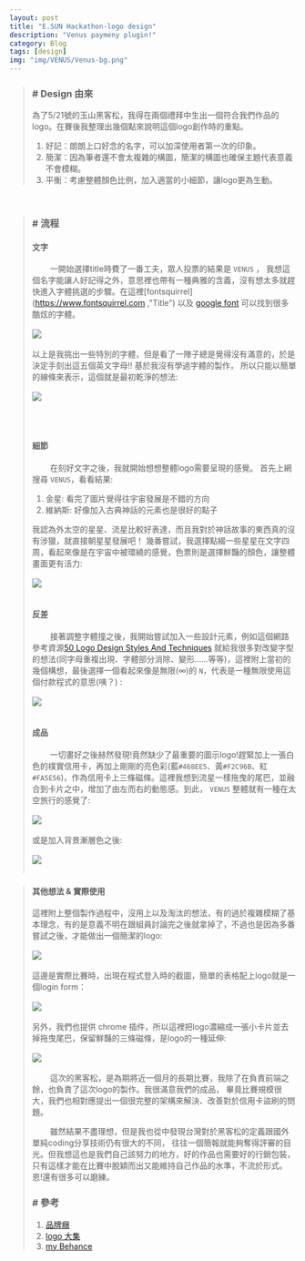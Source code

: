```yaml
---
layout: post
title: "E.SUN Hackathon-logo design"
description: "Venus paymeny plugin!"
category: Blog
tags: [design]
img: "img/VENUS/Venus-bg.png"
---
```

>### # Design 由來
> 為了5/21號的玉山黑客松，我得在兩個禮拜中生出一個符合我們作品的logo。在賽後我整理出幾個點來說明這個logo創作時的重點。
>
> 1. 好記：朗朗上口好念的名字，可以加深使用者第一次的印象。
> 2. 簡潔：因為筆者還不會太複雜的構圖，簡潔的構圖也確保主題代表意義不會模糊。
> 3. 平衡：考慮整體顏色比例，加入適當的小細節，讓logo更為生動。
>

<br>

>### # 流程
>
> #### 文字
>  &nbsp;&nbsp;&nbsp;&nbsp;&nbsp;&nbsp;&nbsp;&nbsp;一開始選擇title時費了一番工夫，眾人投票的結果是 ```VENUS``` ，
>我想這個名字能讓人好記得之外，意思裡也帶有一種典雅的含義，沒有想太多就趕快進入字體挑選的步驟。在這裡[fontsquirrel](https://www.fontsquirrel.com ,"Title")
>以及 [google font](https://www.google.com/fonts,"Title") 可以找到很多酷炫的字體。
> <br><br><img src="/img/VENUS/Venus-ref.png"/><br><br>
>以上是我挑出一些特別的字體，但是看了一陣子總是覺得沒有滿意的，於是決定手刻出這五個英文字母!! 基於我沒有學過字體的製作，
> 所以只能以簡單的線條來表示，這個就是最初乾淨的想法:
> <br><br><img src="/img/VENUS/Venus-concept.png"/><br><br>
>
>
> <br>
>
> #### 細節
>&nbsp;&nbsp;&nbsp;&nbsp;&nbsp;&nbsp;&nbsp;&nbsp;在刻好文字之後，我就開始想想整體logo需要呈現的感覺。
> 首先上網搜尋 ```VENUS```，看看結果:
>
> 1. 金星: 看完了圖片覺得往宇宙發展是不錯的方向
> 2. 維納斯: 好像加入古典神話的元素也是很好的點子
>
> 我認為外太空的星星、流星比較好表達，而且我對於神話故事的東西真的沒有涉獵，就直接朝星星發展吧！
> 幾番嘗試，我選擇點綴一些星星在文字四周，看起來像是在宇宙中被環繞的感覺，色票則是選擇鮮豔的顏色，讓整體畫面更有活力:
> <br><br><img src="/img/VENUS/Venus-star.png"/><br><br>
>
> #### 反差
>&nbsp;&nbsp;&nbsp;&nbsp;&nbsp;&nbsp;&nbsp;&nbsp;接著調整字體撞之後，我開始嘗試加入一些設計元素，例如這個網路參考資源[50 Logo Design Styles And Techniques](https://www.logobee.com/logo-design-blog/post/50-logo-design-styles-and-techniques,"Title") 就給我很多對改變字型的想法(同字母重複出現、字體部分消除、變形......等等)，這裡附上當初的幾個構想，最後選擇一個看起來像是無限(∞)的 ```N```，代表是一種無限使用這個付款程式的意思(咦？) :
> <br><br><img src="/img/VENUS/Venus-n.png"/><br><br>
>
>
> #### 成品
>&nbsp;&nbsp;&nbsp;&nbsp;&nbsp;&nbsp;&nbsp;&nbsp;一切畫好之後赫然發現!竟然缺少了最重要的圖示logo!趕緊加上一張白色的樸實信用卡，再加上剛剛的亮色彩(藍```#468EE5```、黃```#F2C96B```、紅```#FA5E56```)，作為信用卡上三條磁條。這裡我想到流星一樣拖曳的尾巴，並融合到卡片之中，增加了由左而右的動態感。到此， ```VENUS``` 整體就有一種在太空旅行的感覺了:
> <br><br><img src="/img/VENUS/Venus-logo.png"/><br><br>
> 或是加入背景漸層色之後:
> <br><br><img src="/img/VENUS/Venus-bg.png"/><br><br>

> #### 其他想法 & 實際使用
> 這裡附上整個製作過程中，沒用上以及淘汰的想法，有的過於複雜模糊了基本理念，有的是意義不明在跟組員討論完之後就拿掉了，不過也是因為多番嘗試之後，才能做出一個簡潔的logo:
> <br><br><img src="/img/VENUS/Venus-workflow.png"/><br><br>
> 這邊是實際比賽時，出現在程式登入時的截圖，簡單的表格配上logo就是一個login form：
> <br><br><img src="/img/VENUS/Venus-login.png"/><br><br>
> 另外，我們也提供 chrome 插件，所以這裡把logo濃縮成一張小卡片並去掉拖曳尾巴，保留鮮豔的三條磁條，是logo的一種延伸:
> <br><br><img src="/img/VENUS/Venus-chrome.png"/><br><br>
> &nbsp;&nbsp;&nbsp;&nbsp;&nbsp;&nbsp;&nbsp;&nbsp;這次的黑客松，是為期將近一個月的長期比賽，我除了在負責前端之餘，也負責了這次logo的製作。我很滿意我們的成品，
> 畢竟比賽規模很大，我們也相對應提出一個很完整的架構來解決、改善對於信用卡盜刷的問題。
>
> &nbsp;&nbsp;&nbsp;&nbsp;&nbsp;&nbsp;&nbsp;&nbsp;雖然結果不盡理想，但是我也從中發現台灣對於黑客松的定義跟國外單純coding分享技術仍有很大的不同，
> 往往一個簡報就能夠奪得評審的目光。但我想這也是我們自己該努力的地方，好的作品也需要好的行銷包裝，
> 只有這樣才能在比賽中脫穎而出又能維持自己作品的水準，不流於形式。恩!還有很多可以磨練。
>
>
>### # 參考
>1.    [品牌癮](http://www.brandinlabs.com "Title")
>2.    [logo 大集](http://www.logoed.co.uk "Title")
>3.    [my Behance](https://www.behance.net/lichin-lin, "Title")

